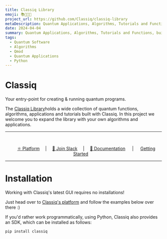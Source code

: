 ```yaml
---
title: Classiq Library
emoji: 📚👩🏻‍💻
project_url: https://github.com/Classiq/classiq-library
metaDescription: Quantum Applications, Algorithms, Tutorials and Functions, built with the Classiq Platform
date: 2024-04-04
summary: Quantum Applications, Algorithms, Tutorials and Functions, built with the Classiq Platform
tags:
  - Quantum Software
  - Algorithms
  - Qmod
  - Quantum Applications
  - Python
---
```


# Classiq

Your entry-point for creating & running quantum programs.

The [Classiq Library](https://github.com/Classiq/classiq-library)holds a wide collection of quantum functions, algorithms, applications and tutorials built with Classiq. In this project we welcome you to expand the library with your own algorithms and applications.

<hr> <br>
<p align="center">
   &emsp;
   <a href="https://platform.classiq.io/">⚛️ Platform</a>
   &emsp;|&emsp;
   <a href="https://short.classiq.io/join-slack">👋 Join Slack</a>
   &emsp;|&emsp;
   <a href="https://docs.classiq.io/latest/user-guide/">📖 Documentation</a>
   &emsp; | &emsp;
   <a href="https://docs.classiq.io/latest/getting-started/">Getting Started</a>
   &emsp;
</p>
<hr>

# Installation

Working with Classiq's latest GUI requires no installations!

Just head over to [Classiq's platform](https://platform.classiq.io/) and follow the examples below over there :)

If you'd rather work programmatically, using Python, Classiq also provides an SDK, which can be installed as follows:

```bash
pip install classiq
```
